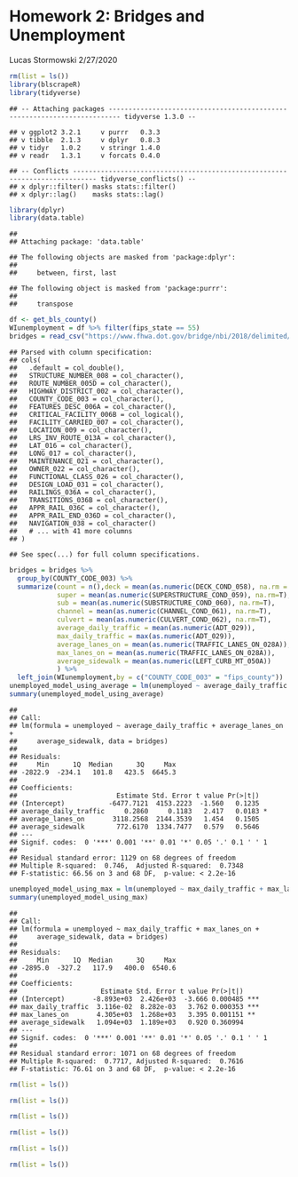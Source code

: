 Homework 2: Bridges and Unemployment
================
Lucas Stormowski
2/27/2020

``` r
rm(list = ls())
library(blscrapeR)
library(tidyverse)
```

    ## -- Attaching packages ------------------------------------------------------------------------- tidyverse 1.3.0 --

    ## v ggplot2 3.2.1     v purrr   0.3.3
    ## v tibble  2.1.3     v dplyr   0.8.3
    ## v tidyr   1.0.2     v stringr 1.4.0
    ## v readr   1.3.1     v forcats 0.4.0

    ## -- Conflicts ---------------------------------------------------------------------------- tidyverse_conflicts() --
    ## x dplyr::filter() masks stats::filter()
    ## x dplyr::lag()    masks stats::lag()

``` r
library(dplyr)
library(data.table)
```

    ## 
    ## Attaching package: 'data.table'

    ## The following objects are masked from 'package:dplyr':
    ## 
    ##     between, first, last

    ## The following object is masked from 'package:purrr':
    ## 
    ##     transpose

``` r
df <- get_bls_county()
WIunemployment = df %>% filter(fips_state == 55)
bridges = read_csv("https://www.fhwa.dot.gov/bridge/nbi/2018/delimited/WI18.txt")
```

    ## Parsed with column specification:
    ## cols(
    ##   .default = col_double(),
    ##   STRUCTURE_NUMBER_008 = col_character(),
    ##   ROUTE_NUMBER_005D = col_character(),
    ##   HIGHWAY_DISTRICT_002 = col_character(),
    ##   COUNTY_CODE_003 = col_character(),
    ##   FEATURES_DESC_006A = col_character(),
    ##   CRITICAL_FACILITY_006B = col_logical(),
    ##   FACILITY_CARRIED_007 = col_character(),
    ##   LOCATION_009 = col_character(),
    ##   LRS_INV_ROUTE_013A = col_character(),
    ##   LAT_016 = col_character(),
    ##   LONG_017 = col_character(),
    ##   MAINTENANCE_021 = col_character(),
    ##   OWNER_022 = col_character(),
    ##   FUNCTIONAL_CLASS_026 = col_character(),
    ##   DESIGN_LOAD_031 = col_character(),
    ##   RAILINGS_036A = col_character(),
    ##   TRANSITIONS_036B = col_character(),
    ##   APPR_RAIL_036C = col_character(),
    ##   APPR_RAIL_END_036D = col_character(),
    ##   NAVIGATION_038 = col_character()
    ##   # ... with 41 more columns
    ## )

    ## See spec(...) for full column specifications.

``` r
bridges = bridges %>% 
  group_by(COUNTY_CODE_003) %>% 
  summarize(count = n(),deck = mean(as.numeric(DECK_COND_058), na.rm = T),
            super = mean(as.numeric(SUPERSTRUCTURE_COND_059), na.rm=T),
            sub = mean(as.numeric(SUBSTRUCTURE_COND_060), na.rm=T),
            channel = mean(as.numeric(CHANNEL_COND_061), na.rm=T),   
            culvert = mean(as.numeric(CULVERT_COND_062), na.rm=T),
            average_daily_traffic = mean(as.numeric(ADT_029)),
            max_daily_traffic = max(as.numeric(ADT_029)),
            average_lanes_on = mean(as.numeric(TRAFFIC_LANES_ON_028A)),
            max_lanes_on = mean(as.numeric(TRAFFIC_LANES_ON_028A)),
            average_sidewalk = mean(as.numeric(LEFT_CURB_MT_050A))
            ) %>% 
  left_join(WIunemployment,by = c("COUNTY_CODE_003" = "fips_county")) 
unemployed_model_using_average = lm(unemployed ~ average_daily_traffic + average_lanes_on + average_sidewalk, data=bridges)
summary(unemployed_model_using_average)
```

    ## 
    ## Call:
    ## lm(formula = unemployed ~ average_daily_traffic + average_lanes_on + 
    ##     average_sidewalk, data = bridges)
    ## 
    ## Residuals:
    ##     Min      1Q  Median      3Q     Max 
    ## -2822.9  -234.1   101.8   423.5  6645.3 
    ## 
    ## Coefficients:
    ##                         Estimate Std. Error t value Pr(>|t|)  
    ## (Intercept)           -6477.7121  4153.2223  -1.560   0.1235  
    ## average_daily_traffic     0.2860     0.1183   2.417   0.0183 *
    ## average_lanes_on       3118.2568  2144.3539   1.454   0.1505  
    ## average_sidewalk        772.6170  1334.7477   0.579   0.5646  
    ## ---
    ## Signif. codes:  0 '***' 0.001 '**' 0.01 '*' 0.05 '.' 0.1 ' ' 1
    ## 
    ## Residual standard error: 1129 on 68 degrees of freedom
    ## Multiple R-squared:  0.746,  Adjusted R-squared:  0.7348 
    ## F-statistic: 66.56 on 3 and 68 DF,  p-value: < 2.2e-16

``` r
unemployed_model_using_max = lm(unemployed ~ max_daily_traffic + max_lanes_on + average_sidewalk, data=bridges)
summary(unemployed_model_using_max)
```

    ## 
    ## Call:
    ## lm(formula = unemployed ~ max_daily_traffic + max_lanes_on + 
    ##     average_sidewalk, data = bridges)
    ## 
    ## Residuals:
    ##     Min      1Q  Median      3Q     Max 
    ## -2895.0  -327.2   117.9   400.0  6540.6 
    ## 
    ## Coefficients:
    ##                     Estimate Std. Error t value Pr(>|t|)    
    ## (Intercept)       -8.893e+03  2.426e+03  -3.666 0.000485 ***
    ## max_daily_traffic  3.116e-02  8.282e-03   3.762 0.000353 ***
    ## max_lanes_on       4.305e+03  1.268e+03   3.395 0.001151 ** 
    ## average_sidewalk   1.094e+03  1.189e+03   0.920 0.360994    
    ## ---
    ## Signif. codes:  0 '***' 0.001 '**' 0.01 '*' 0.05 '.' 0.1 ' ' 1
    ## 
    ## Residual standard error: 1071 on 68 degrees of freedom
    ## Multiple R-squared:  0.7717, Adjusted R-squared:  0.7616 
    ## F-statistic: 76.61 on 3 and 68 DF,  p-value: < 2.2e-16

``` r
rm(list = ls())
```

``` r
rm(list = ls())
```

``` r
rm(list = ls())
```

``` r
rm(list = ls())
```

``` r
rm(list = ls())
```

``` r
rm(list = ls())
```
